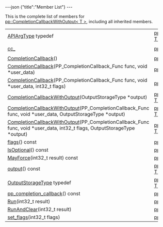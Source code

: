 ---json {"title":"Member List"} ---

This is the complete list of members for <a href="/docs/native-client/pepper_dev/cpp/classpp_1_1_completion_callback_with_output/" class="el">pp::CompletionCallbackWithOutput&lt; T &gt;</a>, including all inherited members.

<table><tbody><tr class="odd"><td><a href="/docs/native-client/pepper_dev/cpp/classpp_1_1_completion_callback_with_output#aca381518bda2f9cb12c4ddc725da91ce" class="el">APIArgType</a> typedef</td><td><a href="/docs/native-client/pepper_dev/cpp/classpp_1_1_completion_callback_with_output/" class="el">pp::CompletionCallbackWithOutput&lt; T &gt;</a></td><td></td></tr><tr class="even"><td><a href="/docs/native-client/pepper_dev/cpp/classpp_1_1_completion_callback#af071c756ff3eb007dfbea3f50df74111" class="el">cc_</a></td><td><a href="/docs/native-client/pepper_dev/cpp/classpp_1_1_completion_callback/" class="el">pp::CompletionCallback</a></td><td><code> [protected]</code></td></tr><tr class="odd"><td><a href="/docs/native-client/pepper_dev/cpp/classpp_1_1_completion_callback#a2dae27f9f015c3b9342a4a65f05bd356" class="el">CompletionCallback</a>()</td><td><a href="/docs/native-client/pepper_dev/cpp/classpp_1_1_completion_callback/" class="el">pp::CompletionCallback</a></td><td><code> [inline]</code></td></tr><tr class="even"><td><a href="/docs/native-client/pepper_dev/cpp/classpp_1_1_completion_callback#afe88416d324795a748d5112e197b0131" class="el">CompletionCallback</a>(PP_CompletionCallback_Func func, void *user_data)</td><td><a href="/docs/native-client/pepper_dev/cpp/classpp_1_1_completion_callback/" class="el">pp::CompletionCallback</a></td><td><code> [inline]</code></td></tr><tr class="odd"><td><a href="/docs/native-client/pepper_dev/cpp/classpp_1_1_completion_callback#a14fd9478ff007a91a3cdfa397c8e6e56" class="el">CompletionCallback</a>(PP_CompletionCallback_Func func, void *user_data, int32_t flags)</td><td><a href="/docs/native-client/pepper_dev/cpp/classpp_1_1_completion_callback/" class="el">pp::CompletionCallback</a></td><td><code> [inline]</code></td></tr><tr class="even"><td><a href="/docs/native-client/pepper_dev/cpp/classpp_1_1_completion_callback_with_output#a29dd26e95218dce78e2475f29ea669cb" class="el">CompletionCallbackWithOutput</a>(OutputStorageType *output)</td><td><a href="/docs/native-client/pepper_dev/cpp/classpp_1_1_completion_callback_with_output/" class="el">pp::CompletionCallbackWithOutput&lt; T &gt;</a></td><td><code> [inline]</code></td></tr><tr class="odd"><td><a href="/docs/native-client/pepper_dev/cpp/classpp_1_1_completion_callback_with_output#a36bc9e5fd9e8d503020fe338b8b9802e" class="el">CompletionCallbackWithOutput</a>(PP_CompletionCallback_Func func, void *user_data, OutputStorageType *output)</td><td><a href="/docs/native-client/pepper_dev/cpp/classpp_1_1_completion_callback_with_output/" class="el">pp::CompletionCallbackWithOutput&lt; T &gt;</a></td><td><code> [inline]</code></td></tr><tr class="even"><td><a href="/docs/native-client/pepper_dev/cpp/classpp_1_1_completion_callback_with_output#a311725af061d86e58cc89a588fa542f9" class="el">CompletionCallbackWithOutput</a>(PP_CompletionCallback_Func func, void *user_data, int32_t flags, OutputStorageType *output)</td><td><a href="/docs/native-client/pepper_dev/cpp/classpp_1_1_completion_callback_with_output/" class="el">pp::CompletionCallbackWithOutput&lt; T &gt;</a></td><td><code> [inline]</code></td></tr><tr class="odd"><td><a href="/docs/native-client/pepper_dev/cpp/classpp_1_1_completion_callback#a60e466572fe7de362969dd41179c971f" class="el">flags</a>() const</td><td><a href="/docs/native-client/pepper_dev/cpp/classpp_1_1_completion_callback/" class="el">pp::CompletionCallback</a></td><td><code> [inline]</code></td></tr><tr class="even"><td><a href="/docs/native-client/pepper_dev/cpp/classpp_1_1_completion_callback#a6ce66ec2655c9157cab494f248551b5f" class="el">IsOptional</a>() const</td><td><a href="/docs/native-client/pepper_dev/cpp/classpp_1_1_completion_callback/" class="el">pp::CompletionCallback</a></td><td><code> [inline]</code></td></tr><tr class="odd"><td><a href="/docs/native-client/pepper_dev/cpp/classpp_1_1_completion_callback#a24d1648d1a92a5c36894ce081457e603" class="el">MayForce</a>(int32_t result) const</td><td><a href="/docs/native-client/pepper_dev/cpp/classpp_1_1_completion_callback/" class="el">pp::CompletionCallback</a></td><td><code> [inline]</code></td></tr><tr class="even"><td><a href="/docs/native-client/pepper_dev/cpp/classpp_1_1_completion_callback_with_output#a8fac51ce72828752c025ca888897f2ef" class="el">output</a>() const</td><td><a href="/docs/native-client/pepper_dev/cpp/classpp_1_1_completion_callback_with_output/" class="el">pp::CompletionCallbackWithOutput&lt; T &gt;</a></td><td><code> [inline]</code></td></tr><tr class="odd"><td><a href="/docs/native-client/pepper_dev/cpp/classpp_1_1_completion_callback_with_output#a333f3b00a9f6549b3b70291787f31459" class="el">OutputStorageType</a> typedef</td><td><a href="/docs/native-client/pepper_dev/cpp/classpp_1_1_completion_callback_with_output/" class="el">pp::CompletionCallbackWithOutput&lt; T &gt;</a></td><td></td></tr><tr class="even"><td><a href="/docs/native-client/pepper_dev/cpp/classpp_1_1_completion_callback#ada943a747c94eebb1e32dbd6914c2526" class="el">pp_completion_callback</a>() const</td><td><a href="/docs/native-client/pepper_dev/cpp/classpp_1_1_completion_callback/" class="el">pp::CompletionCallback</a></td><td><code> [inline]</code></td></tr><tr class="odd"><td><a href="/docs/native-client/pepper_dev/cpp/classpp_1_1_completion_callback#a7795404cc15a4f96523c28db21d364c4" class="el">Run</a>(int32_t result)</td><td><a href="/docs/native-client/pepper_dev/cpp/classpp_1_1_completion_callback/" class="el">pp::CompletionCallback</a></td><td><code> [inline]</code></td></tr><tr class="even"><td><a href="/docs/native-client/pepper_dev/cpp/classpp_1_1_completion_callback#a2996ca2f2b640c7da6da9016a5b0cd16" class="el">RunAndClear</a>(int32_t result)</td><td><a href="/docs/native-client/pepper_dev/cpp/classpp_1_1_completion_callback/" class="el">pp::CompletionCallback</a></td><td><code> [inline]</code></td></tr><tr class="odd"><td><a href="/docs/native-client/pepper_dev/cpp/classpp_1_1_completion_callback#a89fb884e8af572e9bf38fb880e132438" class="el">set_flags</a>(int32_t flags)</td><td><a href="/docs/native-client/pepper_dev/cpp/classpp_1_1_completion_callback/" class="el">pp::CompletionCallback</a></td><td><code> [inline]</code></td></tr></tbody></table>

